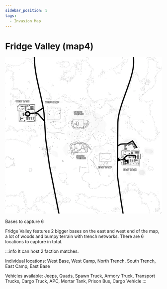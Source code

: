 ```yaml
---
sidebar_position: 5
tags:
  - Invasion Map
---
```

# Fridge Valley (map4)

![](./img/Map4labels.webp)

Bases to capture	6

Fridge Valley features 2 bigger bases on the east and west end of the map, a lot of woods and bumpy terrain with trench networks. There are 6 locations to capture in total.

:::info
It can host 2 faction matches.

Individual locations: West Base, West Camp, North Trench, South Trench, East Camp, East Base

Vehicles available: Jeeps, Quads, Spawn Truck, Armory Truck, Transport Trucks, Cargo Truck, APC, Mortar Tank, Prison Bus, Cargo Vehicle
:::